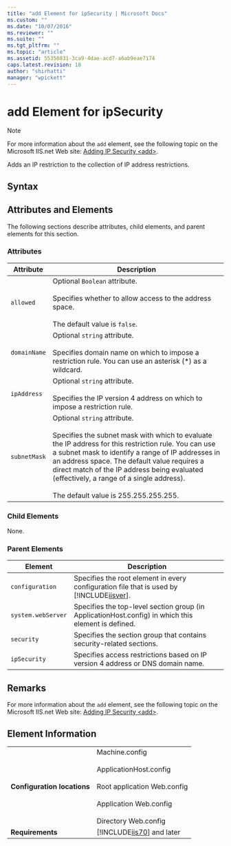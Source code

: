 ```yaml
---
title: "add Element for ipSecurity | Microsoft Docs"
ms.custom: ""
ms.date: "10/07/2016"
ms.reviewer: ""
ms.suite: ""
ms.tgt_pltfrm: ""
ms.topic: "article"
ms.assetid: 55350831-3ca9-4dae-acd7-a6ab9eae7174
caps.latest.revision: 18
author: "shirhatti"
manager: "wpickett"
---
```

# add Element for ipSecurity
> [!NOTE]
>  For more information about the `add` element, see the following topic on the Microsoft IIS.net Web site: [Adding IP Security \<add>](http://www.iis.net/ConfigReference/system.webServer/security/ipSecurity/add).  
  
 Adds an IP restriction to the collection of IP address restrictions.  
  
## Syntax  
  
## Attributes and Elements  
 The following sections describe attributes, child elements, and parent elements for this section.  
  
### Attributes  
  
|Attribute|Description|  
|---------------|-----------------|  
|`allowed`|Optional `Boolean` attribute.<br /><br /> Specifies whether to allow access to the address space.<br /><br /> The default value is `false`.|  
|`domainName`|Optional `string` attribute.<br /><br /> Specifies domain name on which to impose a restriction rule. You can use an asterisk (*) as a wildcard.|  
|`ipAddress`|Optional `string` attribute.<br /><br /> Specifies the IP version 4 address on which to impose a restriction rule.|  
|`subnetMask`|Optional `string` attribute.<br /><br /> Specifies the subnet mask with which to evaluate the IP address for this restriction rule. You can use a subnet mask to identify a range of IP addresses in an address space. The default value requires a direct match of the IP address being evaluated (effectively, a range of a single address).<br /><br /> The default value is 255.255.255.255.|  
  
### Child Elements  
 None.  
  
### Parent Elements  
  
|Element|Description|  
|-------------|-----------------|  
|`configuration`|Specifies the root element in every configuration file that is used by [!INCLUDE[iisver](../../reference/admin/includes/iisver-md.md)].|  
|`system.webServer`|Specifies the top-level section group (in ApplicationHost.config) in which this element is defined.|  
|`security`|Specifies the section group that contains security-related sections.|  
|`ipSecurity`|Specifies access restrictions based on IP version 4 address or DNS domain name.|  
  
## Remarks  
 For more information about the `add` element, see the following topic on the Microsoft IIS.net Web site: [Adding IP Security \<add>](http://www.iis.net/ConfigReference/system.webServer/security/ipSecurity/add).  
  
## Element Information  
  
|||  
|-|-|  
|**Configuration locations**|Machine.config<br /><br /> ApplicationHost.config<br /><br /> Root application Web.config<br /><br /> Application Web.config<br /><br /> Directory Web.config|  
|**Requirements**|[!INCLUDE[iis70](../../reference/admin/includes/iis70-md.md)] and later|